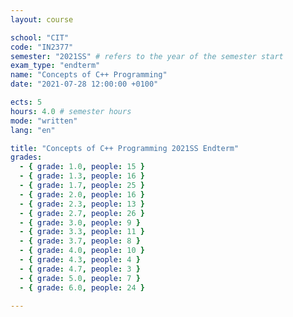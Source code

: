 ```yaml
---
layout: course

school: "CIT"
code: "IN2377"
semester: "2021SS" # refers to the year of the semester start
exam_type: "endterm"
name: "Concepts of C++ Programming"
date: "2021-07-28 12:00:00 +0100"

ects: 5
hours: 4.0 # semester hours
mode: "written"
lang: "en"

title: "Concepts of C++ Programming 2021SS Endterm"
grades:
  - { grade: 1.0, people: 15 }
  - { grade: 1.3, people: 16 }
  - { grade: 1.7, people: 25 }
  - { grade: 2.0, people: 16 }
  - { grade: 2.3, people: 13 }
  - { grade: 2.7, people: 26 }
  - { grade: 3.0, people: 9 }
  - { grade: 3.3, people: 11 }
  - { grade: 3.7, people: 8 }
  - { grade: 4.0, people: 10 }
  - { grade: 4.3, people: 4 }
  - { grade: 4.7, people: 3 }
  - { grade: 5.0, people: 7 }
  - { grade: 6.0, people: 24 }

---
```



